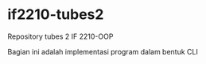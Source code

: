 if2210-tubes2
=============

Repository tubes 2 IF 2210-OOP


Bagian ini adalah implementasi program dalam bentuk CLI